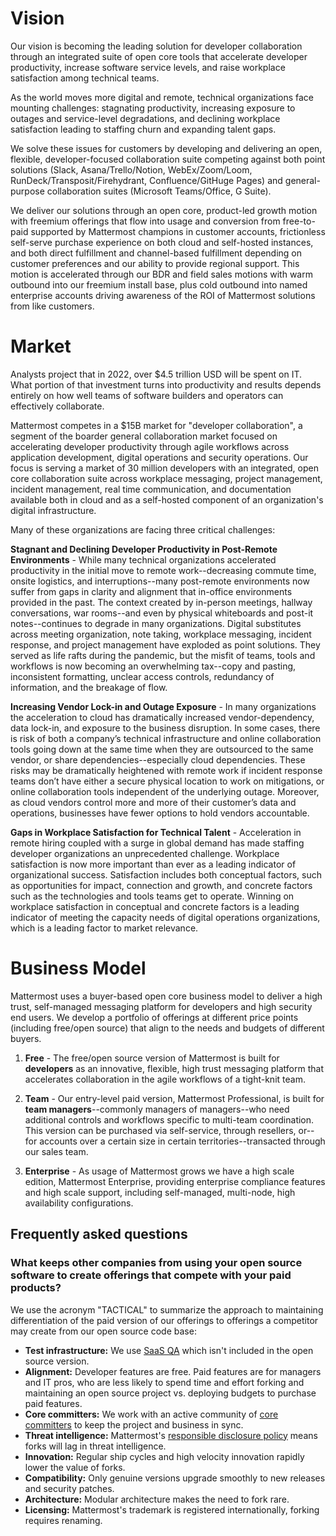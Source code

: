 # Vision 

Our vision is becoming the leading solution for developer collaboration through an integrated suite of open core tools that accelerate developer productivity, increase software service levels, and raise workplace satisfaction among technical teams.

As the world moves more digital and remote, technical organizations face mounting challenges: stagnating productivity, increasing exposure to outages and service-level degradations, and declining workplace satisfaction leading to staffing churn and expanding talent gaps. 

We solve these issues for customers by developing and delivering an open, flexible, developer-focused collaboration suite competing against both point solutions (Slack, Asana/Trello/Notion, WebEx/Zoom/Loom, RunDeck/Transposit/Firehydrant, Confluence/GitHuge Pages) and general-purpose collaboration suites (Microsoft Teams/Office, G Suite). 

We deliver our solutions through an open core, product-led growth motion with freemium offerings that flow into usage and conversion from free-to-paid supported by Mattermost champions in customer accounts, frictionless self-serve purchase experience on both cloud and self-hosted instances, and both direct fulfillment and channel-based fulfillment depending on customer preferences and our ability to provide regional support. This motion is accelerated through our BDR and field sales motions with warm outbound into our freemium install base, plus cold outbound into named enterprise accounts driving awareness of the ROI of Mattermost solutions from like customers.

# Market 

Analysts project that in 2022, over $4.5 trillion USD will be spent on IT. What portion of that investment turns into productivity and results depends entirely on how well teams of software builders and operators can effectively collaborate. 

Mattermost competes in a $15B market for "developer collaboration", a segment of the boarder general collaboration market focused on accelerating developer productivity through agile workflows across application development, digital operations and security operations. Our focus is serving a market of 30 million developers with an integrated, open core collaboration suite across workplace messaging, project management, incident management, real time communication, and documentation available both in cloud and as a self-hosted component of an organization's digital infrastructure. 

Many of these organizations are facing three critical challenges: 

**Stagnant and Declining Developer Productivity in Post-Remote Environments** - While many technical organizations accelerated productivity in the initial move to remote work--decreasing commute time, onsite logistics, and interruptions--many post-remote environments now suffer from gaps in clarity and alignment that in-office environments provided in the past. The context created by in-person meetings, hallway conversations, war rooms--and even by physical whiteboards and post-it notes--continues to degrade in many organizations. Digital substitutes across meeting organization, note taking, workplace messaging, incident response, and project management have exploded as point solutions. They served as life rafts during the pandemic, but the misfit of teams, tools and workflows is now becoming an overwhelming tax--copy and pasting, inconsistent formatting, unclear access controls, redundancy of information, and the breakage of flow.

**Increasing Vendor Lock-in and Outage Exposure** - In many organizations the acceleration to cloud has dramatically increased vendor-dependency, data lock-in, and exposure to the business disruption. In some cases, there is risk of both a company’s technical infrastructure and online collaboration tools going down at the same time when they are outsourced to the same vendor, or share dependencies--especially cloud dependencies. These risks may be dramatically heightened with remote work if incident response teams don’t have either a secure physical location to work on mitigations, or online collaboration tools independent of the underlying outage. Moreover, as cloud vendors control more and more of their customer’s data and operations, businesses have fewer options to hold vendors accountable. 

**Gaps in Workplace Satisfaction for Technical Talent** - Acceleration in remote hiring coupled with a surge in global demand has made staffing developer organizations an unprecedented challenge. Workplace satisfaction is now more important than ever as a leading indicator of organizational success. Satisfaction includes both conceptual factors, such as opportunities for impact, connection and growth, and concrete factors such as the technologies and tools teams get to operate. Winning on workplace satisfaction in conceptual and concrete factors is a leading indicator of meeting the capacity needs of digital operations organizations, which is a leading factor to market relevance. 

# Business Model

Mattermost uses a buyer-based open core business model to deliver a high trust, self-managed messaging platform for developers and high security end users. We develop a portfolio of offerings at different price points \(including free/open source\) that align to the needs and budgets of different buyers.

1. **Free** - The free/open source version of Mattermost is built for **developers** as an innovative, flexible, high trust messaging platform that accelerates collaboration in the agile workflows of a tight-knit team.

2. **Team** - Our entry-level paid version, Mattermost Professional, is built for **team managers**--commonly managers of managers--who need additional controls and workflows specific to multi-team coordination. This version can be purchased via self-service, through resellers, or--for accounts over a certain size in certain territories--transacted through our sales team. 

3. **Enterprise** - As usage of Mattermost grows we have a high scale edition, Mattermost Enterprise, providing enterprise compliance features and high scale support, including self-managed, multi-node, high availability configurations.  

## Frequently asked questions

### What keeps other companies from using your open source software to create offerings that compete with your paid products?

We use the acronym "TACTICAL" to summarize the approach to maintaining differentiation of the paid version of our offerings to offerings a competitor may create from our open source code base:

* **Test infrastructure:** We use [SaaS QA](https://www.rainforestqa.com/) which isn't included in the open source version.
* **Alignment:** Developer features are free. Paid features are for managers and IT pros, who are less likely to spend time and effort forking and maintaining an open source project vs. deploying budgets to purchase paid features.
* **Core committers:** We work with an active community of [core committers](https://handbook.mattermost.com/company/about-mattermost/list-of-terms#core-committers) to keep the project and business in sync.
* **Threat intelligence:** Mattermost's [responsible disclosure policy](https://mattermost.com/security-vulnerability-report) means forks will lag in threat intelligence.
* **Innovation:** Regular ship cycles and high velocity innovation rapidly lower the value of forks.
* **Compatibility:** Only genuine versions upgrade smoothly to new releases and security patches.
* **Architecture:** Modular architecture makes the need to fork rare.
* **Licensing:** Mattermost's trademark is registered internationally, forking requires renaming.
